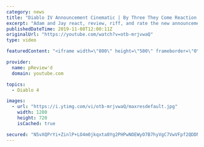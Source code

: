 ```yaml
---
category: news
title: "Diablo IV Announcement Cinematic | By Three They Come Reaction / Review / Rating"
excerpt: "Adam and Jay react, review, riff, and rate the new announcement cinematic everyone wanted to see last year at Blizzcon, Diablo IV 'By Three They Come'."
publishedDateTime: 2019-11-08T12:00:11Z
originalUrl: "https://youtube.com/watch?v=otb-mrjvwaQ"
type: video

featuredContent: "<iframe width=\"800\" height=\"500\" frameborder=\"0\" src=\"https://www.youtube.com/embed/otb-mrjvwaQ\" allow=\"accelerometer; autoplay; encrypted-media; gyroscope; picture-in-picture\" allowfullscreen></iframe>"

provider:
  name: pReview'd
  domain: youtube.com

topics:
  - Diablo 4

images:
  - url: "https://i.ytimg.com/vi/otb-mrjvwaQ/maxresdefault.jpg"
    width: 1280
    height: 720
    isCached: true

secured: "N5vXQPrYi+ZinlP+LO4m0jkqxta0Yg2PHPwNOEWyO7B7hyVgC7VwVFpf2QDDNXUjmV1DAC7t48VFSA+0WRgbtHAoY5dZ+dgP6eRGdgZmAL6s3PkAR+IoXBEP2U641S8jvx6EDGnCpQ2eqNOBsh5atznzmuPHtTZwQ5C6z2DgCrAV8lAHDBdGO72PL0InX2iBHX4ta+ntWpq/TP/xI9DdrX+1UQ/dQ6kEc6I8HVbSV2PZqLhA3KeqtCbrPLuTwwhoRNw9zSJrq08Xnr2QZXKUe8Z976/HyGppSmvIDKxNv6BKPF+twyksAOxy/rJe63hst+mGWGXCdXVCTbqmXn8JC3N3+aVMFPgJ21X5AaiwCv7zjaUBgacTzczJqxdJjaaqsaXbNheZ1qiAa3at+FmmxYOBFtgu/NezAeRsG2j7+wNwIEFxOO5oX7cot0XCF0s9;jv6vJJ+MAi2mac3cPB/Ypw=="
---
```


